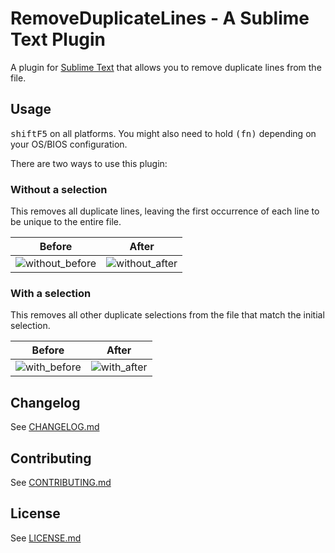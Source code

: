 # RemoveDuplicateLines - A Sublime Text Plugin

A plugin for [Sublime Text](http://www.sublimetext.com/) that allows you to remove duplicate lines from the file.

## Usage

<kbd>shift</kbd><kbd>F5</kbd> on all platforms. You might also need to hold <kbd>(fn)</kbd> depending on your OS/BIOS configuration.

There are two ways to use this plugin:

### Without a selection

This removes all duplicate lines, leaving the first occurrence of each line to be unique to the entire file.

| Before | After |
| ------ | ----- |
| ![without_before](https://user-images.githubusercontent.com/183227/39089760-422a4866-4583-11e8-94e8-545983074fd4.png) | ![without_after](https://user-images.githubusercontent.com/183227/39089761-43da04f8-4583-11e8-9901-4a85e117d952.png) |

### With a selection

This removes all other duplicate selections from the file that match the initial selection.

| Before | After |
| ------ | ----- |
| ![with_before](https://user-images.githubusercontent.com/183227/39089762-483acb22-4583-11e8-8ac5-aa6bcb3bb01e.png) | ![with_after](https://user-images.githubusercontent.com/183227/39089763-4a46dbcc-4583-11e8-9c65-c48674dcf77c.png)

## Changelog

See [CHANGELOG.md](./CHANGELOG.md)

## Contributing

See [CONTRIBUTING.md](./CONTRIBUTING.md)

## License

See [LICENSE.md](./LICENSE.md)
